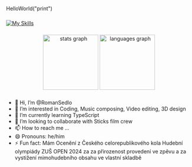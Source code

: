 <p align="left" font="arial">HelloWorld("print")</p>

###

[![My Skills](https://skillicons.dev/icons?i=js,html,css,lua)](https://skillicons.dev)

###

<div align="center">
  <img src="https://github-readme-stats.vercel.app/api?username=RomanSedlo&hide_title=false&hide_rank=false&show_icons=true&include_all_commits=true&count_private=true&disable_animations=false&theme=dracula&locale=en&hide_border=false&order=1" height="150" alt="stats graph"  />
  <img src="https://github-readme-stats.vercel.app/api/top-langs?username=RomanSedlo&locale=en&hide_title=false&layout=compact&card_width=320&langs_count=5&theme=dracula&hide_border=false&order=2" height="150" alt="languages graph"  />
</div>

###






- 👋 Hi, I’m @RomanSedlo
- 👀 I’m interested in Coding, Music composing, Video editing, 3D design
- 🌱 I’m currently learning TypeScript
- 💞️ I’m looking to collaborate with Sticks film crew
- 📫 How to reach me ...
- 😄 Pronouns: he/him
- ⚡ Fun fact: Mám Ocenění z Českého celorepublikového kola Hudební olympiády ZUŠ OPEN 2024 za za přirozenost provedení ve zpěvu a za vystižení mimohudebního obsahu ve vlastní skladbě


<!---
RomanSedlo/RomanSedlo is a ✨ special ✨ repository because its `README.md` (this file) appears on your GitHub profile.
You can click the Preview link to take a look at your changes.
--->
